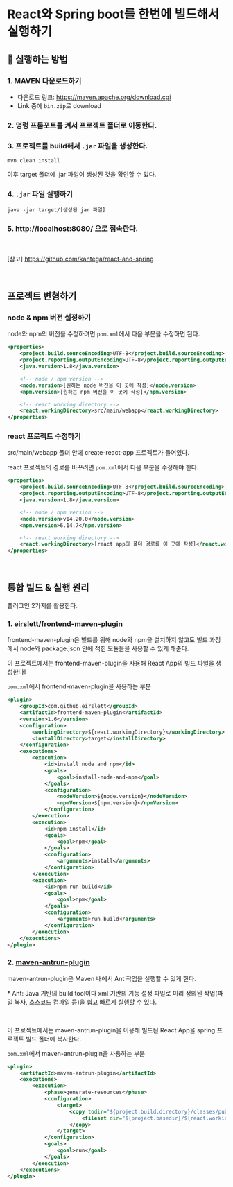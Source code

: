 # React와 Spring boot를 한번에 빌드해서 실행하기

## 📁 실행하는 방법

### 1. MAVEN 다운로드하기

- 다운로드 링크: https://maven.apache.org/download.cgi
- Link 중에 `bin.zip`로 download

### 2. 명령 프롬포트를 켜서 프로젝트 폴더로 이동한다.

### 3. 프로젝트를 build해서 `.jar` 파일을 생성한다.

```
mvn clean install
```

이후 target 폴더에 .jar 파일이 생성된 것을 확인할 수 있다.

### 4. `.jar` 파일 실행하기

```
java -jar target/[생성된 jar 파일]
```

### 5. http://localhost:8080/ 으로 접속한다.

<br>

[참고] https://github.com/kantega/react-and-spring

<br>

## 프로젝트 변형하기

### node & npm 버전 설정하기

node와 npm의 버전을 수정하려면 `pom.xml`에서 다음 부분을 수정하면 된다.

```xml
<properties>
    <project.build.sourceEncoding>UTF-8</project.build.sourceEncoding>
    <project.reporting.outputEncoding>UTF-8</project.reporting.outputEncoding>
    <java.version>1.8</java.version>

    <!-- node / npm version -->
    <node.version>[원하는 node 버전을 이 곳에 작성]</node.version>
    <npm.version>[원하는 npm 버전을 이 곳에 작성]</npm.version>

    <!-- react working directory -->
    <react.workingDirectory>src/main/webapp</react.workingDirectory>
</properties>
```

### react 프로젝트 수정하기

src/main/webapp 폴더 안에 create-react-app 프로젝트가 들어있다.

react 프로젝트의 경로를 바꾸려면 `pom.xml`에서 다음 부분을 수정해야 한다.

```xml
<properties>
    <project.build.sourceEncoding>UTF-8</project.build.sourceEncoding>
    <project.reporting.outputEncoding>UTF-8</project.reporting.outputEncoding>
    <java.version>1.8</java.version>

    <!-- node / npm version -->
    <node.version>v14.20.0</node.version>
    <npm.version>6.14.7</npm.version>

    <!-- react working directory -->
    <react.workingDirectory>[react app의 폴더 경로를 이 곳에 작성]</react.workingDirectory>
</properties>
```

<br>

## 통합 빌드 & 실행 원리

플러그인 2가지를 활용한다.

### 1. [eirslett/frontend-maven-plugin](https://github.com/eirslett/frontend-maven-plugin)

frontend-maven-plugin은 빌드를 위해 node와 npm을 설치하지 않고도 빌드 과정에서 node와 package.json 안에 적힌 모듈들을 사용할 수 있게 해준다.

이 프로젝트에서는 frontend-maven-plugin을 사용해 React App의 빌드 파일을 생성한다!

`pom.xml`에서 frontend-maven-plugin을 사용하는 부분

```xml
<plugin>
    <groupId>com.github.eirslett</groupId>
    <artifactId>frontend-maven-plugin</artifactId>
    <version>1.6</version>
    <configuration>
        <workingDirectory>${react.workingDirectory}</workingDirectory>
        <installDirectory>target</installDirectory>
    </configuration>
    <executions>
        <execution>
            <id>install node and npm</id>
            <goals>
                <goal>install-node-and-npm</goal>
            </goals>
            <configuration>
                <nodeVersion>${node.version}</nodeVersion>
                <npmVersion>${npm.version}</npmVersion>
            </configuration>
        </execution>
        <execution>
            <id>npm install</id>
            <goals>
                <goal>npm</goal>
            </goals>
            <configuration>
                <arguments>install</arguments>
            </configuration>
        </execution>
        <execution>
            <id>npm run build</id>
            <goals>
                <goal>npm</goal>
            </goals>
            <configuration>
                <arguments>run build</arguments>
            </configuration>
        </execution>
    </executions>
</plugin>
```

### 2. [maven-antrun-plugin](https://maven.apache.org/plugins/maven-antrun-plugin/index.html)

maven-antrun-plugin은 Maven 내에서 Ant 작업을 실행할 수 있게 한다.

\* Ant: Java 기반의 build tool이다
xml 기반의 기능 설정 파일로 미리 정의된 작업(파일 복사, 소스코드 컴파일 등)을 쉽고 빠르게 실행할 수 있다.

<br>

이 프로젝트에서는 maven-antrun-plugin을 이용해 빌드된 React App을 spring 프로젝트 빌드 폴더에 복사한다.

`pom.xml`에서 maven-antrun-plugin을 사용하는 부분

```xml
<plugin>
    <artifactId>maven-antrun-plugin</artifactId>
    <executions>
        <execution>
            <phase>generate-resources</phase>
            <configuration>
                <target>
                    <copy todir="${project.build.directory}/classes/public">
                        <fileset dir="${project.basedir}/${react.workingDirectory}/build"/>
                    </copy>
                </target>
            </configuration>
            <goals>
                <goal>run</goal>
            </goals>
        </execution>
    </executions>
</plugin>
```

